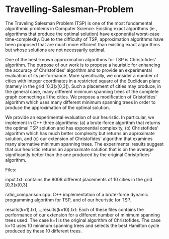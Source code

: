 # Travelling-Salesman-Problem

The Traveling Salesman Problem (TSP) is one of the most fundamental algorithmic problems in Computer Science. Existing exact algorithms (ie., algorithms that produce the optimal solution) have exponential worst-case time-complexity. Due to the difficulty of TSP, approximation algorithms have been proposed that are much more efficient than existing exact algorithms but whose solutions are not necessarily optimal. 

One of the best-known approximation algorithms for TSP is Christofides' algorithm. The purpose of our work is to propose a heuristic for enhancing the accuracy of Christofides' algorithm and to provide an experimental evaluation of its performance. More specifically, we consider a number of cities with integer coordinates in a restricted square of the Euclidean plane (namely in the grid [0,3]x[0,3]). Such a placement of cities may produce, in the general case, many different minimum spanning trees of the complete graph connecting all the cities. We propose a modification of Cristofides' algorithm which uses many different minimum spanning trees in order to produce the approximation of the optimal solution. 

We provide an experimental evaluation of our heuristic. In particular, we implement in C++ three algorithms: (a) a brute-force algorithm that returns the optimal TSP solution and has exponential complexity, (b) Christofides' algorithm which has much better complexity but returns an approximate solution, and (c) our extension of Christofides' algorithm that examines many alternative minimum spanning trees. The experimental results suggest that our heuristic returns an approximate solution that is on the average significantly better than the one produced by the original Christofides' algorithm.

Files:

input.txt: contains the 8008 different placements of 10 cities in the grid [0,3]x[0,3].

ratio_comparison.cpp: C++ implementation of a brute-force dynamic programming algorithm for TSP, and of our heuristic for TSP.

results(k=1).txt,...,results(k=10).txt: Each of these files contains the performance of our extension for a different number of minimum spanning trees used. The case k=1 is the original algorithm of Christofides. The case k=10 uses 10 minimum spanning trees and selects the best Hamilton cycle produced by these 10 different trees.

